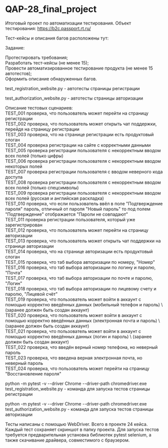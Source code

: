 # QAP-28_final_project

Итоговый проект по автоматизации тестирования. Объект тестирования: https://b2c.passport.rt.ru/

Тест-кейсы и описания багов расположены тут: 

Задание:

Протестировать требования;  
Разработать тест-кейсы (не менее 15);  
Провести автоматизированное тестирование продукта (не менее 15 автотестов);  
Оформить описание обнаруженных багов.  
  
test_registration_website.py - автотесты страницы регистрации

test_authorization_website.py - автотесты страницы авторизации

Описание тестовых сценариев:  
TEST_001 проверка, что пользователь может перейти на страницу регистрации  
TEST_002 проверка, что пользователь может открыть чат поддержки, перейдя на страницу регистрации  
TEST_003 проверка, что на странице регистрации есть продуктовый слоган  
TEST_004 проверка регистрации на сайте с корректными данными  
TEST_005 проверка регистрации пользователя с некорректным вводом всех полей (только цифры)  
TEST_006 проверка регистрации пользователя с некорректным вводом некоторых полей  
TEST_007 проверка регистрации пользователя с вводом неверного кода доступа  
TEST_008 проверка регистрации пользователя с некорректным вводом всех полей (только спецсимволы)  
TEST_009 проверка регистрации пользователя с некорректным вводом всех полей (русская и английская раскладка)  
TEST_010 проверка, что если пользователь ввёл в поле "Подтверждение пароля" пароль, отличный от пароля "Новый пароль" то под полем "Подтверждение" отображается "Пароли не совпадают"  
TEST_011 проверка регистрации пользователя, который уже зарегистрирован  
TEST_012 проверка, что пользователь может перейти на страницу авторизации  
TEST_013 проверка, что пользователь может открыть чат поддержки на странице авторизации  
TEST_014 проверка, что на странице авторизации есть продуктовый слоган  
TEST_015 проверка, что таб выбора авторизации по номеру, "Номер"  
TEST_016 проверка, что таб выбора авторизации по логину и паролю, "Почта"  
TEST_017 проверка, что таб выбора авторизации по почте и паролю, "Логин"  
TEST_018 проверка, что таб выбора авторизации по лицевому счету и паролю, "Лицевой счёт"  
TEST_019 проверка, что пользователь может войти в аккаунт с помощью корректно введённых данных (мобильный телефон и пароль) \ (заранее должен быть создан аккаунт)  
TEST_020 проверка, что пользователь может войти в аккаунт с помощью корректно введённых данных (электронная почта и пароль) \ (заранее должен быть создан аккаунт)  
TEST_021 проверка, что пользователь может войти в аккаунт с помощью корректно введённых данных (логин и пароль) \ (заранее должен быть создан аккаунт)  
TEST_022 проверка, что введён верный номер телефона, но неверный пароль  
TEST_023 проверка, что введена верная электронная почта, но неверный пароль  
TEST_024 проверка, что пользователь может перейти на страницу "Восстановление пароля"  
  
  
python -m pytest -v --driver Chrome --driver-path chromedriver.exe test_registration_website.py - команда для запуска тестов страницы регистрации

python -m pytest -v --driver Chrome --driver-path chromedriver.exe test_authorization_website.py - команда для запуска тестов страницы авторизации

Тесты написаны с помощью WebDriver. Всего в проекте 24 кейса. Каждый тест сохраняет скриншот в папку проекта. Для запуска тестов требуется предварительная установка библиотек pytest selenium, а также скачивание драйвера, совместимого с браузером.
